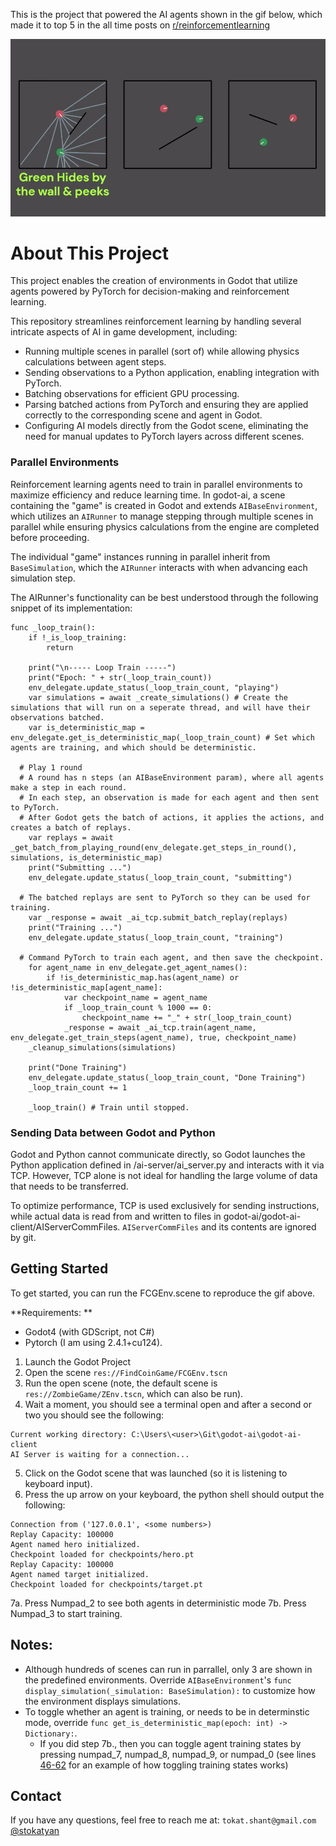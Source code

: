 This is the project that powered the AI agents shown in the gif below, which made it to top 5 in the all time posts on [r/reinforcementlearning](https://www.reddit.com/r/reinforcementlearning/comments/1hawyj5/2_ai_agents_playing_hide_and_seek_after_15/?utm_source=share&utm_medium=web3x&utm_name=web3xcss&utm_term=1&utm_content=share_button)

![gif](https://github.com/stokatyan/ReadMeMedia/blob/master/godot-ai-example.gif)

# About This Project
This project enables the creation of environments in Godot that utilize agents powered by PyTorch for decision-making and reinforcement learning.

This repository streamlines reinforcement learning by handling several intricate aspects of AI in game development, including:

- Running multiple scenes in parallel (sort of) while allowing physics calculations between agent steps.
- Sending observations to a Python application, enabling integration with PyTorch.
- Batching observations for efficient GPU processing.
- Parsing batched actions from PyTorch and ensuring they are applied correctly to the corresponding scene and agent in Godot.
- Configuring AI models directly from the Godot scene, eliminating the need for manual updates to PyTorch layers across different scenes.

### Parallel Environments
Reinforcement learning agents need to train in parallel environments to maximize efficiency and reduce learning time. In godot-ai, a scene containing the "game" is created in Godot and extends `AIBaseEnvironment`, which utilizes an `AIRunner` to manage stepping through multiple scenes in parallel while ensuring physics calculations from the engine are completed before proceeding.

The individual "game" instances running in parallel inherit from `BaseSimulation`, which the `AIRunner` interacts with when advancing each simulation step.

The AIRunner's functionality can be best understood through the following snippet of its implementation:
```gdscript
func _loop_train():
	if !_is_loop_training:
		return

	print("\n----- Loop Train -----")
	print("Epoch: " + str(_loop_train_count))
	env_delegate.update_status(_loop_train_count, "playing")
	var simulations = await _create_simulations() # Create the simulations that will run on a seperate thread, and will have their observations batched.
	var is_deterministic_map = env_delegate.get_is_deterministic_map(_loop_train_count) # Set which agents are training, and which should be deterministic.

  # Play 1 round
  # A round has n steps (an AIBaseEnvironment param), where all agents make a step in each round.
  # In each step, an observation is made for each agent and then sent to PyTorch.
  # After Godot gets the batch of actions, it applies the actions, and creates a batch of replays.
	var replays = await _get_batch_from_playing_round(env_delegate.get_steps_in_round(), simulations, is_deterministic_map)
	print("Submitting ...")
	env_delegate.update_status(_loop_train_count, "submitting")

  # The batched replays are sent to PyTorch so they can be used for training.
	var _response = await _ai_tcp.submit_batch_replay(replays)
	print("Training ...")
	env_delegate.update_status(_loop_train_count, "training")

  # Command PyTorch to train each agent, and then save the checkpoint.
	for agent_name in env_delegate.get_agent_names():
		if !is_deterministic_map.has(agent_name) or !is_deterministic_map[agent_name]:
			var checkpoint_name = agent_name
			if _loop_train_count % 1000 == 0:
				checkpoint_name += "_" + str(_loop_train_count)
			_response = await _ai_tcp.train(agent_name, env_delegate.get_train_steps(agent_name), true, checkpoint_name)
	_cleanup_simulations(simulations)

	print("Done Training")
	env_delegate.update_status(_loop_train_count, "Done Training")
	_loop_train_count += 1

	_loop_train() # Train until stopped.
```

### Sending Data between Godot and Python
Godot and Python cannot communicate directly, so Godot launches the Python application defined in /ai-server/ai_server.py and interacts with it via TCP. However, TCP alone is not ideal for handling the large volume of data that needs to be transferred.

To optimize performance, TCP is used exclusively for sending instructions, while actual data is read from and written to files in godot-ai/godot-ai-client/AIServerCommFiles. `AIServerCommFiles` and its contents are ignored by git.

## Getting Started
To get started, you can run the FCGEnv.scene to reproduce the gif above.

**Requirements: **
- Godot4 (with GDScript, not C#)
- Pytorch (I am using 2.4.1+cu124).

1. Launch the Godot Project
2. Open the scene `res://FindCoinGame/FCGEnv.tscn`
3. Run the open scene (note, the default scene is `res://ZombieGame/ZEnv.tscn`, which can also be run).
4. Wait a moment, you should see a terminal open and after a second or two you should see the following:
```
Current working directory: C:\Users\<user>\Git\godot-ai\godot-ai-client
AI Server is waiting for a connection...
```
5. Click on the Godot scene that was launched (so it is listening to keyboard input).
6. Press the up arrow on your keyboard, the python shell should output the following:
```
Connection from ('127.0.0.1', <some numbers>)
Replay Capacity: 100000 
Agent named hero initialized.
Checkpoint loaded for checkpoints/hero.pt
Replay Capacity: 100000
Agent named target initialized.
Checkpoint loaded for checkpoints/target.pt
```
7a. Press Numpad_2 to see both agents in deterministic mode
**<OR>**
7b. Press Numpad_3 to start training.

## Notes:
- Although hundreds of scenes can run in parrallel, only 3 are shown in the predefined environments.  Override `AIBaseEnvironment`'s `func display_simulation(_simulation: BaseSimulation):` to customize how the environment displays simulations.
- To toggle whether an agent is training, or needs to be in determinstic mode, override `func get_is_deterministic_map(epoch: int) -> Dictionary:`.
   - If you did step 7b., then you can toggle agent training states by pressing numpad_7, numpad_8, numpad_9, or numpad_0 (see lines [46-62](https://github.com/stokatyan/godot-ai/blob/475c6e18fe969456efcb787b39df2ebdd0694711/godot-ai-client/FindCoinGame/FCGEnv.gd#L46) for an example of how toggling training states works)

## Contact
If you have any questions, feel free to reach me at:
`tokat.shant@gmail.com`
[@stokatyan](https://x.com/STokatyan)
